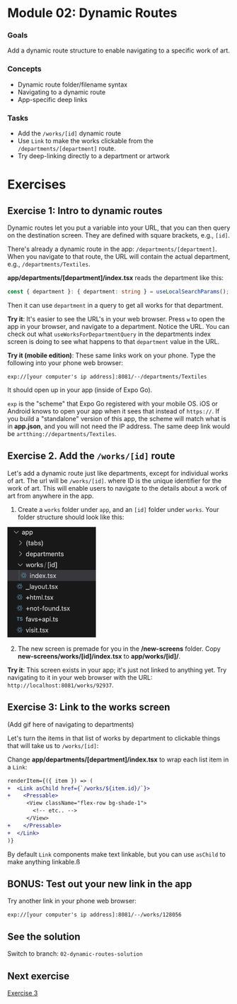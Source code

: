 # Module 02: Dynamic Routes

### Goals
Add a dynamic route structure to enable navigating to a specific work of art.

### Concepts
- Dynamic route folder/filename syntax
- Navigating to a dynamic route
- App-specific deep links

### Tasks
- Add the `/works/[id]` dynamic route
- Use `Link` to make the works clickable from the `/departments/[department]` route.
- Try deep-linking directly to a department or artwork

# Exercises

## Exercise 1: Intro to dynamic routes
Dynamic routes let you put a variable into your URL, that you can then query on the destination screen. They are defined with square brackets, e.g., `[id]`.

There's already a dynamic route in the app: `/departments/[department]`. When you navigate to that route, the URL will contain the actual department, e.g., `/departments/Textiles`.

<!-- TODO: maybe make these URL's prettier with slugification, etc -->

**app/departments/[department]/index.tsx** reads the department like this:
```ts
const { department }: { department: string } = useLocalSearchParams();
```

Then it can use `department` in a query to get all works for that department.

**Try it**: It's easier to see the URL's in your web browser. Press `w` to open the app in your browser, and navigate to a department. Notice the URL. You can check out what `useWorksForDepartmentQuery` in the departments index screen is doing to see what happens to that `department` value in the URL.

**Try it (mobile edition)**: These same links work on your phone. Type the following into your phone web browser:

```
exp://[your computer's ip address]:8081/--/departments/Textiles
```

It should open up in your app (inside of Expo Go).

`exp` is the "scheme" that Expo Go registered with your mobile OS. iOS or Android knows to open your app when it sees that instead of `https://`. If you build a "standalone" version of this app, the scheme will match what is in **app.json**, and you will not need the IP address. The same deep link would be `artthing://departments/Textiles`.

## Exercise 2. Add the `/works/[id]` route
Let's add a dynamic route just like departments, except for individual works of art. The url will be `/works/[id]`. where ID is the unique identifier for the work of art. This will enable users to navigate to the details about a work of art from anywhere in the app.

1. Create a `works` folder under `app`, and an `[id]` folder under `works`. Your folder structure should look like this:

<img src="./assets/02/folders.png" alt="folders" width="200"/>

2. The new screen is premade for you in the **/new-screens** folder. Copy **new-screens/works/[id]/index.tsx** to **app/works/[id]/**.

**Try it**: This screen exists in your app; it's just not linked to anything yet. Try navigating to it in your web browser with the URL: `http://localhost:8081/works/92937`.

## Exercise 3: Link to the works screen

(Add gif here of navigating to departments)

Let's turn the items in that list of works by department to clickable things that will take us to `/works/[id]`:

Change **app/departments/[department]/index.tsx** to wrap each list item in a `Link`:
```diff
renderItem={({ item }) => (
+  <Link asChild href={`/works/${item.id}/`}>
+    <Pressable>
      <View className="flex-row bg-shade-1">
        <!-- etc.. -->
      </View>
+    </Pressable>
+  </Link>
)}
```

By default `Link` components make text linkable, but you can use `asChild` to make anything linkable.ß

## BONUS: Test out your new link in the app

Try another link in your phone web browser:

```
exp://[your computer's ip address]:8081/--/works/128056
```

## See the solution
Switch to branch: `02-dynamic-routes-solution`

## Next exercise
[Exercise 3](03-api-routes.md)